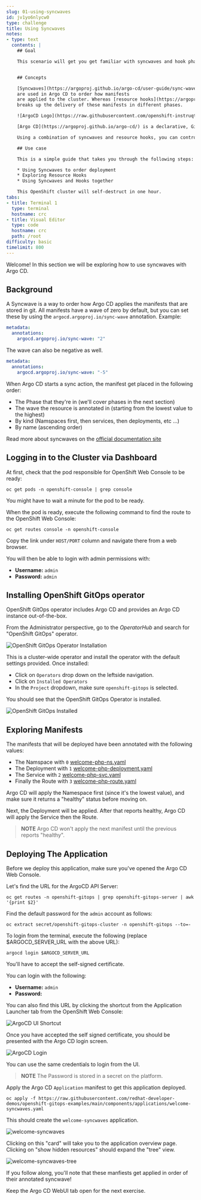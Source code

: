 ```yaml
---
slug: 01-using-syncwaves
id: jv1yo6nlycw0
type: challenge
title: Using Syncwaves
notes:
- type: text
  contents: |
    ## Goal

    This scenario will get you get familiar with syncwaves and hook phases.


    ## Concepts

    [Syncwaves](https://argoproj.github.io/argo-cd/user-guide/sync-waves/)
    are used in Argo CD to order how manifests
    are applied to the cluster. Whereas [resource hooks](https://argoproj.github.io/argo-cd/user-guide/resource_hooks/)
    breaks up the delivery of these manifests in different phases.

    ![ArgoCD Logo](https://raw.githubusercontent.com/openshift-instruqt/instruqt/master/assets/gitops/argocd-logo.png)

    [Argo CD](https://argoproj.github.io/argo-cd/) is a declarative, GitOps continuous delivery tool for Kubernetes.

    Using a combination of syncwaves and resource hooks, you can control how your application rolls out.

    ## Use case

    This is a simple guide that takes you through the following steps:

    * Using Syncwaves to order deployment
    * Exploring Resource Hooks
    * Using Syncwaves and Hooks together

    This OpenShift cluster will self-destruct in one hour.
tabs:
- title: Terminal 1
  type: terminal
  hostname: crc
- title: Visual Editor
  type: code
  hostname: crc
  path: /root
difficulty: basic
timelimit: 800
---
```

Welcome! In this section we will be exploring how to use syncwaves with
Argo CD.

## Background

A Syncwave is a way to order how Argo CD applies the manifests that are
stored in git. All manifests have a wave of zero by default, but you can
set these by using the `argocd.argoproj.io/sync-wave` annotation. Example:

```yaml
metadata:
  annotations:
    argocd.argoproj.io/sync-wave: "2"
```

The wave can also be negative as well.

```yaml
metadata:
  annotations:
    argocd.argoproj.io/sync-wave: "-5"
```

When Argo CD starts a sync action, the manifest get placed in the following order:

* The Phase that they're in (we'll cover phases in the next section)
* The wave the resource is annotated in (starting from the lowest value to the highest)
* By kind (Namspaces first, then services, then deployments, etc ...)
* By name (ascending order)

Read more about syncwaves on the [official documentation site](https://argoproj.github.io/argo-cd/user-guide/sync-waves/#how-do-i-configure-waves)

## Logging in to the Cluster via Dashboard

At first, check that the pod responsible for OpenShift Web Console to be ready:

```
oc get pods -n openshift-console | grep console
```

You might have to wait a minute for the pod to be ready.

When the pod is ready, execute the following command to find the route to the OpenShift Web Console:

```
oc get routes console -n openshift-console
```

Copy the link under `HOST/PORT` column and navigate there from a web browser.

You will then be able to login with admin permissions with:

* **Username:** ``admin``
* **Password:** ``admin``

## Installing OpenShift GitOps operator

OpenShift GitOps operator includes Argo CD and provides an Argo CD instance out-of-the-box.

From the Administrator perspective, go to the *OperatorHub* and search for "OpenShift GitOps" operator.

![OpenShift GitOps Operator Installation](https://raw.githubusercontent.com/openshift-instruqt/instruqt/master/assets/gitops/Install%20OpenShift%20GitOps%20Operator.png)

This is a cluster-wide operator and install the operator with the default settings provided. Once installed:

* Click on `Operators` drop down on the leftside navigation.
* Click on `Installed Operators`
* In the `Project` dropdown, make sure `openshift-gitops` is selected.

You should see that the OpenShift GitOps Operator is installed.

![OpenShift GitOps Installed](https://raw.githubusercontent.com/openshift-instruqt/instruqt/master/assets/gitops/os-gitops-installed.png)

## Exploring Manifests

The manifests that will be deployed have been annotated with the following values:

* The Namspace with `0` [welcome-php-ns.yaml](https://raw.githubusercontent.com/redhat-developer-demos/openshift-gitops-examples/main/apps/welcome-php/overlays/syncwaves/welcome-php-ns.yaml)
* The Deployment with `1` [welcome-php-deployment.yaml](https://raw.githubusercontent.com/redhat-developer-demos/openshift-gitops-examples/main/apps/welcome-php/base/welcome-php-deployment.yaml)
* The Service with `2` [welcome-php-svc.yaml](https://raw.githubusercontent.com/redhat-developer-demos/openshift-gitops-examples/main/apps/welcome-php/base/welcome-php-svc.yaml)
* Finally the Route with `3` [welcome-php-route.yaml](https://raw.githubusercontent.com/redhat-developer-demos/openshift-gitops-examples/main/apps/welcome-php/base/welcome-php-route.yaml)

Argo CD will apply the Namespace first (since it's the lowest value),
and make sure it returns a "healthy" status before moving on.

Next, the Deployment will be applied. After that reports healthy, Argo
CD will apply the Service then the Route.

> **NOTE** Argo CD won't apply the next manifest until the previous reports "healthy".

## Deploying The Application

Before we deploy this application, make sure you've opened the Argo CD
Web Console.

Let's find the URL for the ArgoCD API Server:

```
oc get routes -n openshift-gitops | grep openshift-gitops-server | awk '{print $2}'
```
Find the default password for the `admin` account as follows:

```
oc extract secret/openshift-gitops-cluster -n openshift-gitops --to=-
```

To login from the terminal, execute the following (replace $ARGOCD_SERVER_URL with the above URL):

```
argocd login $ARGOCD_SERVER_URL
```

You'll have to accept the self-signed certificate.


You can login with the following:
* **Username:** ``admin``
* **Password:** <from previous command>

You can also find this URL by clicking the shortcut from the Application Launcher tab from the OpenShift Web Console:

![ArgoCD UI Shortcut](https://raw.githubusercontent.com/openshift-instruqt/instruqt/master/assets/gitops/argocd-shortcut.png)

Once you have accepted the self signed certificate, you should be
presented with the Argo CD login screen.

![ArgoCD Login](https://raw.githubusercontent.com/openshift-instruqt/instruqt/master/assets/gitops/argocd-login.png)

You can use the same credentials to login from the UI.

> **NOTE** The Password is stored in a secret on the platform.

Apply the Argo CD `Application` manifest to get this application deployed.

```
oc apply -f https://raw.githubusercontent.com/redhat-developer-demos/openshift-gitops-examples/main/components/applications/welcome-syncwaves.yaml
```

This should create the `welcome-syncwaves` application.

![welcome-syncwaves](https://raw.githubusercontent.com/openshift-instruqt/instruqt/master/assets/gitops/welcome-syncwaves.png)

Clicking on this "card" will take you to the application overview
page. Clicking on "show hidden resources" should expand the "tree"
view.

![welcome-syncwaves-tree](https://raw.githubusercontent.com/openshift-instruqt/instruqt/master/assets/gitops/welcome-syncwaves-tree.png)

If you follow along, you'll note that these manfiests get applied in
order of their annotated syncwave!

Keep the Argo CD WebUI tab open for the next exercise.
